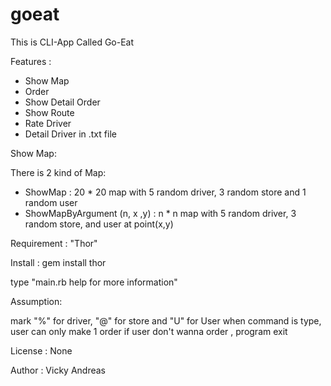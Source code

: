 # goeat
This is CLI-App Called Go-Eat

Features : 
- Show Map
- Order
- Show Detail Order
- Show Route
- Rate Driver
- Detail Driver in .txt file

Show Map:

There is 2 kind of Map:
- ShowMap : 20 * 20 map with 5 random driver, 3 random store and 1 random user
- ShowMapByArgument (n, x ,y) : n * n map with 5 random driver, 3 random store, and user at point(x,y)



Requirement : 
"Thor"

Install : gem install thor

type "main.rb help for more information"

Assumption:

mark "%" for driver, "@" for store and "U" for User
when command is type, user can only make 1 order
if user don't wanna order , program exit




License : None

Author : Vicky Andreas